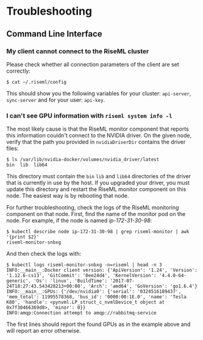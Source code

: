 # Troubleshooting

## Command Line Interface

### My client cannot connect to the RiseML cluster

Please check whether all connection parameters of the client are set correctly:
```
$ cat ~/.riseml/config
```

This should show you the following variables for your cluster: `api-server`, `sync-server` and for your user: `api-key`.


### I can't see GPU information with `riseml system info -l`

The most likely cause is that the RiseML monitor component that reports this information couldn't connect to the NVIDIA driver.
On the given node, verify that the path you provided in `nvidiaDriverDir` contains the driver files:

```
$ ls /var/lib/nvidia-docker/volumes/nvidia_driver/latest
bin  lib  lib64

```

This directory must contain the `bin` `lib` and `lib64` directories of the driver that is currently in use by the host.
If you upgraded your driver, you must update this directory and restart the RiseML monitor component on this node.
The easiest way is by rebooting that node.

For further troubleshooting, check the logs of the RiseML monitoring component on that node.
First, find the name of the monitor pod on the node.
For example, if the node is named *ip-172-31-30-98*:
```
$ kubectl describe node ip-172-31-30-98 | grep riseml-monitor | awk '{print $2}'
riseml-monitor-snbxg
```

And then check the logs with:
```
$ kubectl logs riseml-monitor-snbxg -n=riseml | head -n 3
INFO:__main__:Docker client version: {'ApiVersion': '1.24', 'Version': '1.12.6-cs13', 'GitCommit': '0ee24d4', 'KernelVersion': '4.4.0-64-generic', 'Os': 'linux', 'BuildTime': '2017-07-24T18:27:43.543428213+00:00', 'Arch': 'amd64', 'GoVersion': 'go1.6.4'}
INFO:__main__:GPUs: {'/dev/nvidia0': {'serial': '0324516189437', 'mem_total': 11995578368, 'bus_id': '0000:00:1E.0', 'name': 'Tesla K80', 'handle': <pynvml.LP_struct_c_nvmlDevice_t object at 0x7f30466369d8>, 'minor': 0}}
INFO:amqp:Connection attempt to amqp://rabbitmq-service
```
The first lines should report the found GPUs as in the example above and will report an error otherwise.
